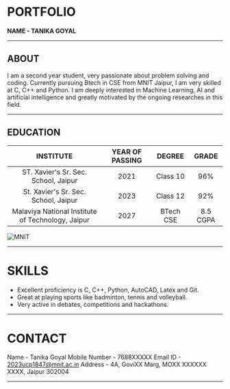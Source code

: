 # PORTFOLIO
**NAME - TANIKA GOYAL**

---

## ABOUT
I am a second year student, very passionate about problem solving and coding. Currently pursuing Btech in CSE from MNIT Jaipur, I am very skilled at C, C++ and Python. I am deeply interested in Machine Learning, AI and artificial intelligence and greatly motivated by the ongoing researches in this field. 

  ---
## EDUCATION
| INSTITUTE | YEAR OF PASSING | DEGREE | GRADE |
| :------------------: | :------: | :----: | :----: |
| ST. Xavier's Sr. Sec. School, Jaipur | 2021 | Class 10 | 96% |
| St. Xavier's Sr. Sec. School, Jaipur | 2023 | Class 12 | 92% |
| Malaviya National Institute of Technology, Jaipur | 2027 | BTech CSE | 8.5 CGPA |

![MNIT](https://mnit.ac.in/Images/about_images/pb_mnit.jpg)

---

# SKILLS
- Excellent proficiency is C, C++, Python, AutoCAD, Latex and Git.
- Great at playing sports like badminton, tennis and volleyball.
- Very active in debates, competitions and hackathons.

---

# CONTACT 
Name - Tanika Goyal
Mobile Number - 7688XXXXX
Email ID - 2023ucp1847@mnit.ac.in
Address - 4A, GoviXX Marg, MOXX XXXXXX XXXX, Jaipur 302004

---




